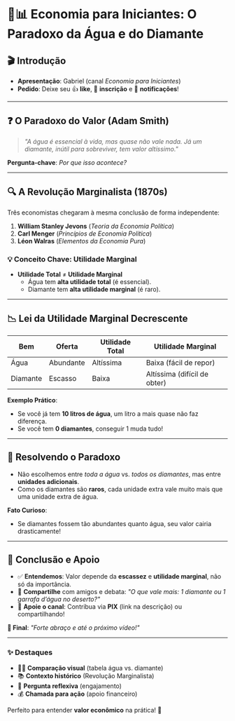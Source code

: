 # 💎📊 **Economia para Iniciantes: O Paradoxo da Água e do Diamante**  

## 🎬 **Introdução**  
- **Apresentação**: Gabriel (canal *Economia para Iniciantes*)  
- **Pedido**: Deixe seu 👍 **like**, 📲 **inscrição** e 🔔 **notificações**!  

---

## ❓ **O Paradoxo do Valor (Adam Smith)**  
> *"A água é essencial à vida, mas quase não vale nada. Já um diamante, inútil para sobreviver, tem valor altíssimo."*  

**Pergunta-chave**: *Por que isso acontece?*  

---

## 🔍 **A Revolução Marginalista (1870s)**  
Três economistas chegaram à mesma conclusão de forma independente:  
1. **William Stanley Jevons** (*Teoria da Economia Política*)  
2. **Carl Menger** (*Princípios de Economia Política*)  
3. **Léon Walras** (*Elementos da Economia Pura*)  

### 💡 **Conceito Chave: Utilidade Marginal**  
- **Utilidade Total** ≠ **Utilidade Marginal**  
  - Água tem **alta utilidade total** (é essencial).  
  - Diamante tem **alta utilidade marginal** (é raro).  

---

## 📉 **Lei da Utilidade Marginal Decrescente**  
| **Bem**   | **Oferta** | **Utilidade Total** | **Utilidade Marginal** |  
|-----------|------------|---------------------|------------------------|  
| Água      | Abundante  | Altíssima           | Baixa (fácil de repor) |  
| Diamante  | Escasso    | Baixa               | Altíssima (difícil de obter) |  

**Exemplo Prático**:  
- Se você já tem **10 litros de água**, um litro a mais quase não faz diferença.  
- Se você tem **0 diamantes**, conseguir 1 muda tudo!  

---

## 💎 **Resolvendo o Paradoxo**  
- Não escolhemos entre *toda a água* vs. *todos os diamantes*, mas entre **unidades adicionais**.  
- Como os diamantes são **raros**, cada unidade extra vale muito mais que uma unidade extra de água.  

**Fato Curioso**:  
- Se diamantes fossem tão abundantes quanto água, seu valor cairia drasticamente!  

---

## 📢 **Conclusão e Apoio**  
- ✅ **Entendemos**: Valor depende da **escassez** e **utilidade marginal**, não só da importância.  
- 💬 **Compartilhe** com amigos e debata: *"O que vale mais: 1 diamante ou 1 garrafa d’água no deserto?"*  
- 💙 **Apoie o canal**: Contribua via **PIX** (link na descrição) ou compartilhando!  

**🎤 Final**: *"Forte abraço e até o próximo vídeo!"*  

---

### ✨ **Destaques**  
- 🚰💎 **Comparação visual** (tabela água vs. diamante)  
- 📚 **Contexto histórico** (Revolução Marginalista)  
- 🤔 **Pergunta reflexiva** (engajamento)  
- 💰 **Chamada para ação** (apoio financeiro)  

Perfeito para entender **valor econômico** na prática! 🌟  